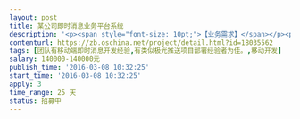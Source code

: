 ```yaml
---                
layout: post       
title: 某公司即时消息业务平台系统           
description: '<p><span style="font-size: 10pt;">【业务需求】</span></p><p><span style="font-size: 10pt;">&nbsp;</span><span style="font-size: 10pt;">现有</span><span style="font-size: 10pt;">一个电商项目，需要加入即时信息系统模块，此模块需完全开源，完整部署到我司私有云，并且可支持日均</span><span style="font-size: 10pt;">500</span><span style="font-size: 10pt;">万的消息传输数量。此系统需要</span><span style="font-size: 10pt;">需要根据我司业务</span><span style="font-size: 10pt;">系统进行定制开发，满足各部门的即时消息需求。</span></p><p><span style="font-size: 10pt;">&nbsp;</span></p><p><span style="font-size: 10pt;">【人员要求】</span></p><p><span style="font-size: 10pt;">&nbsp;</span><span style="font-size: 10pt;">团队需有</span><span style="font-size: 10pt;">即时消息项目的成功案例，团队中</span><span style="font-size: 10pt;">iOS</span><span style="font-size: 10pt;">、</span><span style="font-size: 10pt;">Android</span><span style="font-size: 10pt;">、</span><span style="font-size: 10pt;">Java</span><span style="font-size: 10pt;">组均需要</span><span style="font-size: 10pt;">由</span><span style="font-size: 10pt;">3</span><span style="font-size: 10pt;">年以上的开发人员带领。</span></p><p><span style="font-size: 10pt;">&nbsp;</span></p><p><span style="font-size: 10pt;">【交付要求】</span></p><p><span style="font-size: 10pt;">&nbsp;</span><span style="font-size: 10pt;">交付物包括需求规格说明书，工作量</span><span style="font-size: 10pt;">评估，开发计划，详细设计说明书，</span><span style="font-size: 10pt;">开发源码，测试计划，测试用例，测试报告。</span></p>'     
contenturl: https://zb.oschina.net/project/detail.html?id=18035562      
tags: [团队有移动端即时消息开发经验,有类似极光推送项目部署经验者为佳。,移动开发]            
salary: 140000-140000元          
publish_time: '2016-03-08 10:32:25'         
start_time: '2016-03-08 10:32:25'           
apply: 3                   
time_range: 25 天              
status: 招募中                  
---                 
```

